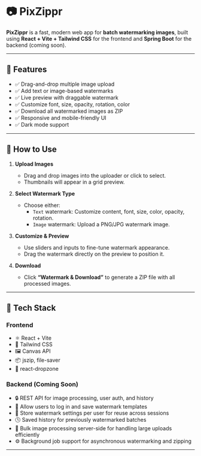 # 📷 PixZippr

**PixZippr** is a fast, modern web app for **batch watermarking images**, built using **React + Vite + Tailwind CSS** for the frontend and **Spring Boot** for the backend (coming soon).

---

## 🚀 Features

- ✅ Drag-and-drop multiple image upload
- ✅ Add text or image-based watermarks
- ✅ Live preview with draggable watermark
- ✅ Customize font, size, opacity, rotation, color
- ✅ Download all watermarked images as ZIP
- ✅ Responsive and mobile-friendly UI
- ✅ Dark mode support

---

## 🧭 How to Use

1. **Upload Images**
   - Drag and drop images into the uploader or click to select.
   - Thumbnails will appear in a grid preview.

2. **Select Watermark Type**
   - Choose either:
     - `Text` watermark: Customize content, font, size, color, opacity, rotation.
     - `Image` watermark: Upload a PNG/JPG watermark image.

3. **Customize & Preview**
   - Use sliders and inputs to fine-tune watermark appearance.
   - Drag the watermark directly on the preview to position it.

4. **Download**
   - Click **“Watermark & Download”** to generate a ZIP file with all processed images.

---

## 🔧 Tech Stack

### Frontend
- ⚛️ React + Vite
- 🎨 Tailwind CSS
- 🖼️ Canvas API
- 📦 jszip, file-saver
- 📁 react-dropzone

### Backend (Coming Soon)
- 🔒 REST API for image processing, user auth, and history
- 👤 Allow users to log in and save watermark templates
- 💾 Store watermark settings per user for reuse across sessions
- 🕓 Saved history for previously watermarked batches
- 📂 Bulk image processing server-side for handling large uploads efficiently
- ⚙️ Background job support for asynchronous watermarking and zipping
---
